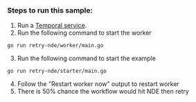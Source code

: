 ### Steps to run this sample:
1) Run a [Temporal service](https://github.com/temporalio/samples-go/tree/main/#how-to-use).
2) Run the following command to start the worker
```
go run retry-nde/worker/main.go
```
3) Run the following command to start the example
```
go run retry-nde/starter/main.go
```
4) Follow the "Restart worker now" output to restart worker
5) There is 50% chance the workflow would hit NDE then retry
